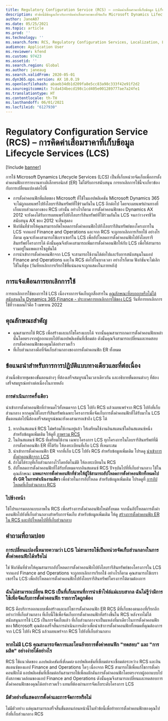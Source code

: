 ```yaml
---
title: Regulatory Configuration Service (RCS) – การคิดค่าเสื่อมราคาที่เก็บข้อมูล Lifecycle Services (LCS)
description: หัวข้อนี้มีข้อมูลเกี่ยวกับการคิดค่าเสื่อมราคาของที่จัดเก็บ Microsoft Dynamics Lifecycle Services (LCS)ที่วางแผนไว้โดยเป็นส่วนหนึ่งของการย้อนกลับของที่เก็บส่วนกลางของ Regulatory Configuration Service (RCS)
author: JaneA07
ms.date: 05/25/2021
ms.topic: article
ms.prod: ''
ms.technology: ''
ms.search.form: RCS, Regulatory Configuration Services, Localization, LCS storage, LCS storage deprecation
audience: Application User
ms.reviewer: kfend
ms.custom: 97423
ms.assetid: ''
ms.search.region: Global
ms.author: janeaug
ms.search.validFrom: 2020-05-01
ms.dyn365.ops.version: AX 10.0.19
ms.openlocfilehash: abaeb34db1d209fa8e5cc83a98c333f42e91f2d2
ms.sourcegitcommit: 7cda434becd198c1cd405e001289777ae7a24fe1
ms.translationtype: HT
ms.contentlocale: th-TH
ms.lasthandoff: 06/01/2021
ms.locfileid: "6127930"
---
```

# <a name="regulatory-configuration-service-rcs--lifecycle-services-lcs-storage-deprecation"></a>Regulatory Configuration Service (RCS) – การคิดค่าเสื่อมราคาที่เก็บข้อมูล Lifecycle Services (LCS)

[!include [banner](../includes/banner.md)]

การใช้ Microsoft Dynamics Lifecycle Services (LCS) เป็นที่เก็บหน่วยจัดเก็บเพื่อการตั้งค่าคอนฟิกการรายงานทางอิเล็กทรอนิกส์ (ER) ไม่ได้รับการสนับสนุน การยกเลิกการใช้นี้จะเกี่ยวข้องกับการเปลี่ยนแปลงต่อไปนี้

- การตั้งค่าคอนฟิกที่ผลิตของ Microsoft ที่ใช้ในแอปพลิเคชัน Microsoft Dynamics 365 จะไม่ถูกเผยแพร่ไปยังไลบรารีสินทรัพย์ที่ใช้ร่วมกันใน LCS อีกต่อไป โดยจะเผยแพร่ผ่านทางที่เก็บแบบส่วนกลางของ RCS เท่านั้น อย่างไรก็ตาม การตั้งค่าคอนฟิกของ Dynamics AX 2012 จะยังคงได้รับการเผยแพร่ไปยังไลบรารีสินทรัพย์ที่ใช้ร่วมกันใน LCS จนกว่าวงจรชีวิตสนับสนุน AX ของ 2012 จะสิ้นสุดลง
- ฟังก์ชันที่ช่วยให้คุณสามารถอัพโหลดการตั้งค่าคอนฟิกไปยังไลบรารีสินทรัพย์ของโครงการใน LCS จากแอป Finance and Operations และจาก RCS จะถูกยกเลิกการเรียกใช้ อย่างไรก็ตาม คุณจะยังคงสามารถใช้เบราเซอร์ใน LCS เพื่ออัปโหลดการตั้งค่าคอนฟิกไปยังไลบรารีสินทรัพย์โครงการได้ ดังนั้นคุณจึงยังคงสามารถเพิ่มการตั้งค่าคอนฟิกให้กับ LCS เพื่อให้สามารถรวมอยู่ในแพคเกจโซลูชันได้
- การนําเข้าการตั้งค่าคอนฟิกจาก LCS จะสามารถใช้งานได้ต่อไปและรับการสนับสนุนในแอป Finance and Operations และใน RCS ต่อไปในบางเวลา อย่างไรก็ตาม ฟังก์ชันจะไม่เลิกใช้ในที่สุด (วันที่ยกเลิกการเรียกใช้ที่แน่นอนจะถูกแสดงในภายหลัง)

## <a name="deprecation-notice"></a>การแจ้งเตือนการยกเลิกการใช้

การยกเลิกการใช้ของการใช้ LCS เนื่องจากการจัดเก็บถูกสื่อสารใน [คุณลักษณะที่ลบออกหรือไม่ได้สนับสนุนใน Dynamics 365 Finance - ประกาศการยกเลิกการใช้ของ LCS](../get-started/removed-deprecated-features-finance.md#features-removed-or-deprecated-in-the-finance-10017-release) วันที่การยกเลิกการใช้ที่วางแผนไว้คือ 1 เมษายน 2022

## <a name="key-features"></a>คุณลักษณะสำคัญ

- คุณสามารถใช้ RCS เพื่อสร้างและแก้ไขโครงแบบได้ จากนั้นคุณสามารถกดการตั้งค่าคอนฟิกเหล่านั้นโดยตรงจากผู้ออกแบบไปยังแอปพลิเคชันที่เชื่อมต่อ ดังนั้นคุณจึงสามารถเปลี่ยนและทดสอบการตั้งค่าคอนฟิกของคุณได้อย่างรวดเร็ว
- ที่เก็บส่วนกลางคือที่จัดเก็บส่วนกลางของการตั้งค่าคอนฟิก ER ทั้งหมด

## <a name="guidance-for-one-time-and-ongoing-actions"></a>ข้อแนะนําสําหรับการการปฏิบัติแบบทางเดียวและที่ต่อเนื่อง

ส่วนนี้อธิบายชุดของขั้นตอนต่างๆ ที่ต้องเสร็จสมบูรณ์ในเวลาเดียวกัน และอธิบายขั้นตอนต่างๆ ที่ต้องเสร็จสมบูรณ์อย่างต่อเนื่องในภายหลัง

### <a name="one-time-action"></a>การดำเนินการครั้งเดียว

นําเข้าการตั้งค่าคอนฟิกที่กําหนดไว้ทั้งหมดจาก LCS ไปยัง RCS แล้วเผยแพร่จาก RCS ไปยังที่เก็บส่วนกลาง หากคุณใช้ไลบรารีสินทรัพย์เฉพาะโครงการเพื่อจัดเก็บการตั้งค่าคอนฟิกที่ได้รับมาใน LCS ขั้นตอนต่อไปนี้ต้องเสร็จสมบูรณ์ขณะยังคงสามารถเข้าถึง LCS ได้

1. หากอินสแตนซ์ RCS ไม่พร้อมใช้งานอยู่แล้ว ให้เตรียมใช้งานอินสแตนซ์ใดอินสแตนซ์หนึ่ง สำหรับข้อมูลเพิ่มเติม ให้ดูที่ [ภาพรวม RCS](rcs-overview.md)
2. ในอินสแตนซ์ RCS ที่เตรียมใช้งาน เฉพาะโครงการ LCS ทุกโครงการในไลบรารีสินทรัพย์ที่มีการตั้งค่าคอนฟิก ER ที่ได้รับ ให้ลงทะเบียนที่เก็บ LCS ที่เหมาะสม
3. นําเข้าการตั้งค่าคอนฟิก ER จากที่เก็บ LCS ไปยัง RCS สำหรับข้อมูลเพิ่มเติม โปรดดู [นำเข้าการตั้งค่าคอนฟิกจาก LCS](../../dev-itpro/analytics/tasks/er-import-configuration-lifecycle-services.md)
4. ถ้าไม่ได้ระบุที่เก็บส่วนกลางไว้โดยอัตโนมัติ ให้ลงทะเบียนใน RCS
5. อัปโหลดการตั้งค่าคอนฟิกที่ได้รับทั้งหมดจากอินสแตนซ์ RCS ปัจจุบันไปที่ที่เก็บส่วนกลาง ใช้ในคุณลักษณะ **แพคเกจการตั้งค่าคอนฟิกที่ช่วยให้ผู้ใช้สามารถอัปโหลดการตั้งค่าคอนฟิกทั้งหมดไปยัง GR ในการดําเนินงานเดียว** เพื่อช่วยในการอัปโหลด สำหรับข้อมูลเพิ่มเติม โปรดดูที่ [การอัปโหลดที่เก็บส่วนกลาง RCS](rcs-global-repo-upload.md)

### <a name="going-forward"></a>ไปข้างหน้า

ใช้โปรแกรมออกแบบภาพใน RCS เพื่อสร้างการตั้งค่าคอนฟิกใหม่ทั้งหมด จากนั้นอัปโหลดการตั้งค่าคอนฟิกไปยังที่เก็บส่วนกลางสำหรับการจัดเก็บ สำหรับข้อมูลเพิ่มเติม ให้ดู [สร้างการตั้งค่าคอนฟิก ER ใน RCS และอัปโหลดไปที่ที่เก็บส่วนกลาง](rcs-global-repo-upload.md)

## <a name="frequently-asked-questions"></a>คำถามที่ถามบ่อย

### <a name="does-this-change-mean-that-lcs-cant-be-used-as-central-storage-for-configurations"></a>การเปลี่ยนแปลงนี้หมายความว่า LCS ไม่สามารถใช้เป็นหน่วยจัดเก็บส่วนกลางในการตั้งค่าคอนฟิกได้หรือไม่

ใช่ ฟังก์ชันที่ช่วยให้คุณสามารถอัปโหลดการตั้งค่าคอนฟิกไปยังไลบรารีสินทรัพย์ของโครงการใน LCS จากแอป Finance and Operations จะถูกยกเลิกการเรียกใช้ อย่างไรก็ตาม คุณสามารถใช้เบราเซอร์ใน LCS เพื่ออัปโหลดการตั้งค่าคอนฟิกไปยังไลบรารีสินทรัพย์โครงการได้ตามต้องการ

### <a name="i-thought-that-rcs-was-a-replacement-repository-for-importing-global-template-files-i-didnt-think-that-its-used-to-store-configurations-which-is-correct"></a>ฉันไม่สามารถเปลี่ยน RCS เป็นที่เก็บแทนที่การนําเข้าไฟล์แม่แบบสากล ฉันไม่รู้ว่ามีการใช้เพื่อจัดเก็บการตั้งค่าคอนฟิก รายการใดถูกต้อง

RCS คือบริการออกแบบเพื่อสร้างและแก้ไขการตั้งค่าคอนฟิก ER RCS มีที่เก็บของตนเองที่เรียกอีกอย่างว่าที่เก็บส่วนกลาง ที่เก็บนี้ใช้เพื่อจัดเก็บการตั้งค่าคอนฟิกที่สร้างขึ้นใน RCS หลังจากไม่ได้สนับสนุนการใช้ LCS เป็นการจัดเก็บแล้ว ที่เก็บส่วนกลางจะเป็นแหล่งที่มาเดียวในการตั้งค่าคอนฟิกของ Microsoft คุณต้องเสร็จสิ้นการดำเนินการเดียวเพื่อนําเข้าการตั้งค่าคอนฟิกทั้งหมดที่คุณต้องการจาก LCS ไปยัง RCS แล้วเผยแพร่จาก RCS ไปยังที่เก็บส่วนกลาง

### <a name="without-lcs-what-is-the-suggested-way-to-store-configurations-so-that-test-and-production-configurations-can-easily-be-managed-and-transferred"></a>หากไม่มี LCS คุณสามารถจัดการและโอนย้ายการตั้งค่าคอนฟิก "ทดสอบ" และ "การผลิต" อย่างง่ายได้อย่างไร

RCS ใช้แนวคิดของ *แอปพลิเคชันที่เชื่อมต่อ* แอปพลิเคชันที่เชื่อมต่อจะเชื่อมต่อระหว่าง RCS และอินสแตนซ์ของแอป Finance and Operations ใดๆ เนื่องจาก RCS สามารถใช้เพื่อแก้ไขการตั้งค่าคอนฟิกได้ แอปพลิเคชันที่เชื่อมต่อกันสามารถใช้เพื่อผลักดันการตั้งค่าคอนฟิกโดยตรงจากผู้ออกแบบไปยังสภาพแวดล้อมของแอป Finance and Operations ดังนั้นคุณจึงสามารถเปลี่ยนและทดสอบการตั้งค่าคอนฟิกของคุณได้อย่างรวดเร็ว แทนที่ต้องผ่านการจัดเก็บระดับโครงการ LCS

### <a name="are-there-any-examples-that-show-the-setup-and-management"></a>มีตัวอย่างที่แสดงการตั้งค่าและการจัดการหรือไม่

ไม่มีตัวอย่าง แต่คุณสามารถเสร็จสิ้นขั้นตอนก่อนหน้านี้ในหัวข้อนี้เพื่อย้ายการตั้งค่าคอนฟิกของคุณไปยังที่เก็บส่วนกลาง RCS
